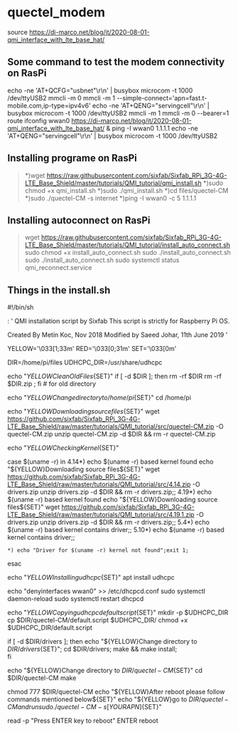 # quectel_modem

source https://di-marco.net/blog/it/2020-08-01-qmi_interface_with_lte_base_hat/


## Some command to test the modem connectivity on RasPi  
echo -ne 'AT+QCFG="usbnet"\r\n' | busybox microcom -t 1000 /dev/ttyUSB2
mmcli -m 0 
mmcli -m 1 --simple-connect='apn=fast.t-mobile.com,ip-type=ipv4v6'
echo -ne 'AT+QENG="servingcell"\r\n' | busybox microcom -t 1000 /dev/ttyUSB2
mmcli -m 1
mmcli -m 0 --bearer=1 
route
ifconfig wwan0
https://di-marco.net/blog/it/2020-08-01-qmi_interface_with_lte_base_hat/
&
ping -I wwan0 1.1.1.1
echo -ne 'AT+QENG="servingcell"\r\n' | busybox microcom -t 1000 /dev/ttyUSB2



## Installing programe on RasPi 

>  *)wget https://raw.githubusercontent.com/sixfab/Sixfab_RPi_3G-4G-LTE_Base_Shield/master/tutorials/QMI_tutorial/qmi_install.sh
>  *)sudo chmod +x qmi_install.sh
>  *)sudo ./qmi_install.sh
>  *)cd files/quectel-CM
>  *)sudo ./quectel-CM -s internet
  *)ping -I wwan0 -c 5 1.1.1.1

## Installing autoconnect on RasPi 

>wget https://raw.githubusercontent.com/sixfab/Sixfab_RPi_3G-4G-LTE_Base_Shield/master/tutorials/QMI_tutorial/install_auto_connect.sh
>sudo chmod +x install_auto_connect.sh
>sudo ./install_auto_connect.sh
>sudo ./install_auto_connect.sh
>sudo systemctl status qmi_reconnect.service


## Things in the install.sh
#!/bin/sh

: '
QMI installation script by Sixfab
This script is strictly for Raspberry Pi OS.

Created By Metin Koc, Nov 2018
Modified by Saeed Johar, 11th June 2019
'

YELLOW='\033[1;33m'
RED='\033[0;31m'
SET='\033[0m'

DIR=/home/pi/files
UDHCPC_DIR=/usr/share/udhcpc

echo "${YELLOW}Clean Old Files${SET}"
if [ -d $DIR ]; then 
    rm -rf $DIR
    rm -rf $DIR.zip ; fi # for old directory

echo "${YELLOW}Change directory to /home/pi${SET}"
cd /home/pi

echo "${YELLOW}Downloading source files${SET}"
wget https://github.com/sixfab/Sixfab_RPi_3G-4G-LTE_Base_Shield/raw/master/tutorials/QMI_tutorial/src/quectel-CM.zip -O quectel-CM.zip
unzip quectel-CM.zip -d $DIR && rm -r quectel-CM.zip

echo "${YELLOW}Checking Kernel${SET}"

case $(uname -r) in
    4.14*) echo $(uname -r) based kernel found
        echo "${YELLOW}Downloading source files${SET}"
        wget https://github.com/sixfab/Sixfab_RPi_3G-4G-LTE_Base_Shield/raw/master/tutorials/QMI_tutorial/src/4.14.zip -O drivers.zip
        unzip drivers.zip -d $DIR && rm -r drivers.zip;;
    4.19*) echo $(uname -r) based kernel found 
        echo "${YELLOW}Downloading source files${SET}"
        wget https://github.com/sixfab/Sixfab_RPi_3G-4G-LTE_Base_Shield/raw/master/tutorials/QMI_tutorial/src/4.19.1.zip -O drivers.zip
        unzip drivers.zip -d $DIR && rm -r drivers.zip;;
    5.4*) echo $(uname -r) based kernel contains driver;;
    5.10*) echo $(uname -r) based kernel contains driver;;

    *) echo "Driver for $(uname -r) kernel not found";exit 1;

esac

echo "${YELLOW}Installing udhcpc${SET}"
apt install udhcpc

echo "denyinterfaces wwan0" >> /etc/dhcpcd.conf
sudo systemctl daemon-reload
sudo systemctl restart dhcpcd

echo "${YELLOW}Copying udhcpc default script${SET}"
mkdir -p $UDHCPC_DIR
cp $DIR/quectel-CM/default.script $UDHCPC_DIR/
chmod +x $UDHCPC_DIR/default.script

if [ -d $DIR/drivers ]; then
    echo "${YELLOW}Change directory to $DIR/drivers${SET}";
    cd $DIR/drivers;
    make && make install;    
fi

echo "${YELLOW}Change directory to $DIR/quectel-CM${SET}"
cd $DIR/quectel-CM
make

chmod 777  $DIR/quectel-CM
echo "${YELLOW}After reboot please follow commands mentioned below${SET}"
echo "${YELLOW}go to $DIR/quectel-CM and run sudo ./quectel-CM -s [YOUR APN]${SET}"

read -p "Press ENTER key to reboot" ENTER
reboot
